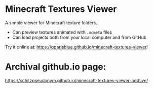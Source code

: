 # Minecraft Textures Viewer

A simple viewer for Minecraft texture folders.

- Can preview textures animated with `.mcmeta` files
- Can load projects both from your local computer and from GitHub

Try it online at: https://oparisblue.github.io/minecraft-textures-viewer!

# Archival github.io page:
https://schitzpseudonym.github.io/minecraft-textures-viewer-archive/
